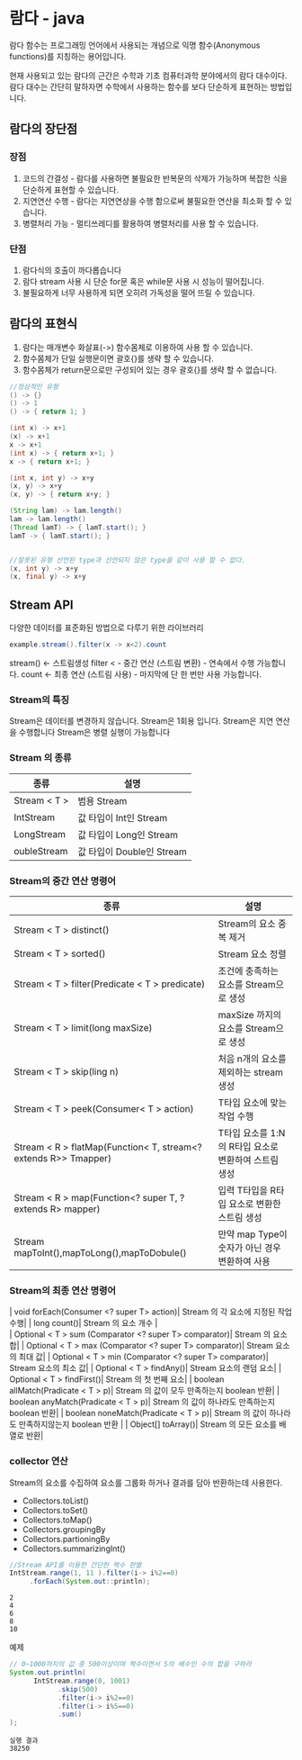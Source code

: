 # 람다 - java

람다 함수는 프로그래밍 언어에서 사용되는 개념으로 익명 함수(Anonymous functions)를 지칭하는 용어입니다.

현재 사용되고 있는 람다의 근간은 수학과 기초 컴퓨터과학 분야에서의 람다 대수이다. 람다 대수는 간단히 말하자면 수학에서 사용하는 함수를 보다 단순하게 표현하는 방법입니다.

## 람다의 장단점

### 장점

1. 코드의 간결성 - 람다를 사용하면 불필요한 반복문의 삭제가 가능하며 복잡한 식을 단순하게 표현할 수 있습니다.
2. 지연연산 수행 - 람다는 지연연상을 수행 함으로써 불필요한 연산을 최소화 할 수 있습니다.
3. 병렬처리 가능 - 멀티쓰레디를 활용하여 병렬처리를 사용 할 수 있습니다.

### 단점

1. 람다식의 호출이 까다롭습니다
2. 람다 stream 사용 시 단순 for문 혹은 while문 사용 시 성능이 떨어집니다.
3. 불필요하게 너무 사용하게 되면 오히려 가독성을 떨어 뜨릴 수 있습니다.

## 람다의 표현식

1. 람다는 매개변수 화살표(->) 함수몸체로 이용하여 사용 할 수 있습니다.
2. 함수몸체가 단일 실행문이면 괄호{}를 생략 할 수 있습니다.
3. 함수몸체가 return문으로만 구성되어 있는 경우 괄호{}를 생략 할 수 없습니다.

```java
//정상적인 유형
() -> {}
() -> 1
() -> { return 1; }

(int x) -> x+1
(x) -> x+1
x -> x+1
(int x) -> { return x+1; }
x -> { return x+1; }

(int x, int y) -> x+y
(x, y) -> x+y
(x, y) -> { return x+y; }

(String lam) -> lam.length()
lam -> lam.length()
(Thread lamT) -> { lamT.start(); }
lamT -> { lamT.start(); }


//잘못된 유형 선언된 type과 선언되지 않은 type을 같이 사용 할 수 없다.
(x, int y) -> x+y
(x, final y) -> x+y
```

## Stream API

다양한 데이터를 표준화된 방법으로 다루기 위한 라이브러리

```java
example.stream().filter(x -> x<2).count
```

stream() <- 스트림생성
filter < - 중간 연산 (스트림 변환) - 연속에서 수행 가능합니다.
count <- 최종 연산 (스트림 사용) - 마지막에 단 한 번만 사용 가능합니다.

### Stream의 특징

Stream은 데이터를 변경하지 않습니다.
Stream은 1회용 입니다.
Stream은 지연 연산을 수행합니다
Stream은 병렬 실행이 가능합니다

### Stream 의 종류

| 종류         | 설명                      |
| ------------ | ------------------------- |
| Stream < T > | 범용 Stream               |
| IntStream    | 값 타입이 Int인 Stream    |
| LongStream   | 값 타입이 Long인 Stream   |
| oubleStream  | 값 타입이 Double인 Stream |

### Stream의 중간 연산 명령어

| 종류                                                            | 설명                                                 |
| --------------------------------------------------------------- | ---------------------------------------------------- |
| Stream < T > distinct()                                         | Stream의 요소 중복 제거                              |
| Stream < T > sorted()                                           | Stream 요소 정렬                                     |
| Stream < T > filter(Predicate < T > predicate)                  | 조건에 충족하는 요소를 Stream으로 생성               |
| Stream < T > limit(long maxSize)                                | maxSize 까지의 요소를 Stream으로 생성                |
| Stream < T > skip(ling n)                                       | 처음 n개의 요소를 제외하는 stream 생성               |
| Stream < T > peek(Consumer< T > action)                         | T타입 요소에 맞는 작업 수행                          |
| Stream < R > flatMap(Function< T, stream<? extends R>> Tmapper) | T타입 요소를 1:N의 R타입 요소로 변환하여 스트림 생성 |
| Stream < R > map(Function<? super T, ? extends R> mapper)       | 입력 T타입을 R타입 요소로 변환한 스트림 생성         |
| Stream mapToInt(),mapToLong(),mapToDobule()                     | 만약 map Type이 숫자가 아닌 경우 변환하여 사용       |

### Stream의 최종 연산 명령어

| void forEach(Consumer <? super T> action)| Stream 의 각 요소에 지정된 작업 수행|
| long count()| Stream 의 요소 개수 |  
| Optional < T > sum (Comparator <? super T> comparator)| Stream 의 요소 합|
| Optional < T > max (Comparator <? super T> comparator)| Stream 요소의 최대 값|
| Optional < T > min (Comparator <? super T> comparator)| Stream 요소의 최소 값|
| Optional < T > findAny()| Stream 요소의 랜덤 요소|
| Optional < T > findFirst()| Stream 의 첫 번째 요소|
| boolean allMatch(Pradicate < T > p)| Stream 의 값이 모두 만족하는지 boolean 반환|
| boolean anyMatch(Pradicate < T > p)| Stream 의 값이 하나라도 만족하는지 boolean 반환|
| boolean noneMatch(Pradicate < T > p)| Stream 의 값이 하나라도 만족하지않는지 boolean 반환 |
| Object[] toArray()| Stream 의 모든 요소를 배열로 반환|

### collector 연산

Stream의 요소를 수집하여 요소를 그룹화 하거나 결과를 담아 반환하는데 사용한다.

- Collectors.toList()
- Collectors.toSet()
- Collectors.toMap()
- Collectors.groupingBy
- Collectors.partioningBy
- Collectors.summarizingInt()

```java
//Stream API를 이용한 간단한 짝수 판별
IntStream.range(1, 11 ).filter(i-> i%2==0)
     .forEach(System.out::println);
```

```
2
4
6
8
10
```

예제

```java
// 0~1000까지의 값 중 500이상이며 짝수이면서 5의 배수인 수의 합을 구하라
System.out.println(
      IntStream.range(0, 1001)
            .skip(500)
            .filter(i-> i%2==0)
            .filter(i-> i%5==0)
            .sum()
);
```

```
실행 결과
38250
```

